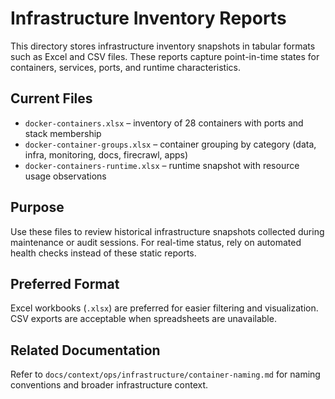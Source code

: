 # Infrastructure Inventory Reports

This directory stores infrastructure inventory snapshots in tabular formats such as Excel and CSV files. These reports capture point-in-time states for containers, services, ports, and runtime characteristics.

## Current Files
- `docker-containers.xlsx` – inventory of 28 containers with ports and stack membership
- `docker-container-groups.xlsx` – container grouping by category (data, infra, monitoring, docs, firecrawl, apps)
- `docker-containers-runtime.xlsx` – runtime snapshot with resource usage observations

## Purpose
Use these files to review historical infrastructure snapshots collected during maintenance or audit sessions. For real-time status, rely on automated health checks instead of these static reports.

## Preferred Format
Excel workbooks (`.xlsx`) are preferred for easier filtering and visualization. CSV exports are acceptable when spreadsheets are unavailable.

## Related Documentation
Refer to `docs/context/ops/infrastructure/container-naming.md` for naming conventions and broader infrastructure context.
